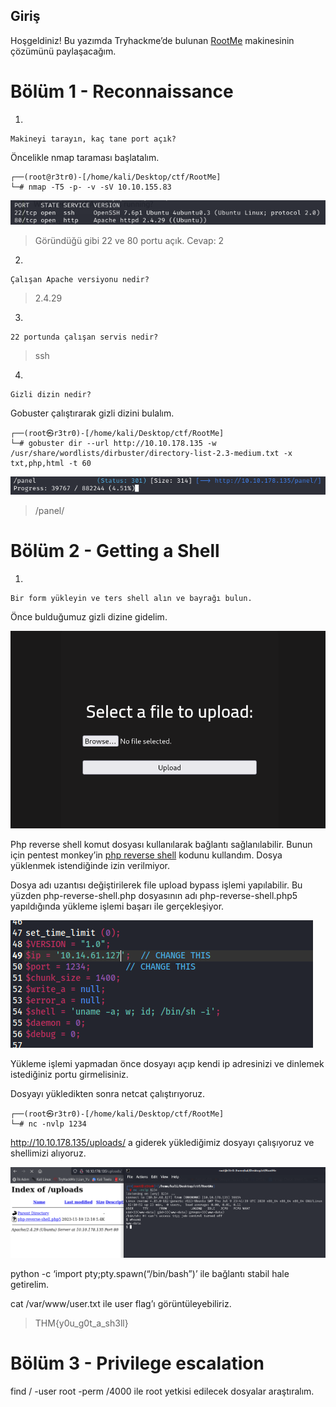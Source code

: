 ## Giriş

Hoşgeldiniz! Bu yazımda Tryhackme’de bulunan <a href="https://tryhackme.com/room/breakit">RootMe</a> makinesinin çözümünü paylaşacağım.

# Bölüm 1 - Reconnaissance

1.
```
Makineyi tarayın, kaç tane port açık?
```
Öncelikle nmap taraması başlatalım.
```
┌──(root@r3tr0)-[/home/kali/Desktop/ctf/RootMe]
└─# nmap -T5 -p- -v -sV 10.10.155.83     
```

![](https://github.com/umutsaglam/CTF-Writeups/blob/main/TryHackMe/RootMe/images/a1.png?raw=true)

>Göründüğü gibi 22 ve 80 portu açık. Cevap: 2

2.
```
Çalışan Apache versiyonu nedir?
```
>2.4.29

3.
```
22 portunda çalışan servis nedir?
```
> ssh

4.
```
Gizli dizin nedir?
```
Gobuster çalıştırarak gizli dizini bulalım.

```
┌──(root㉿r3tr0)-[/home/kali/Desktop/ctf/RootMe]
└─# gobuster dir --url http://10.10.178.135 -w /usr/share/wordlists/dirbuster/directory-list-2.3-medium.txt -x txt,php,html -t 60
```
![](https://github.com/umutsaglam/CTF-Writeups/blob/main/TryHackMe/RootMe/images/a2.png?raw=true)

> /panel/


# Bölüm 2 - Getting a Shell

1.
```
Bir form yükleyin ve ters shell alın ve bayrağı bulun.
```
Önce bulduğumuz gizli dizine gidelim.

![](https://github.com/umutsaglam/CTF-Writeups/blob/main/TryHackMe/RootMe/images/a3.png?raw=true)

Php reverse shell komut dosyası kullanılarak bağlantı sağlanılabilir. Bunun için pentest monkey’in [php reverse shell](https://github.com/pentestmonkey/php-reverse-shell/blob/master/php-reverse-shell.php) kodunu kullandım. Dosya yüklenmek istendiğinde izin verilmiyor.

Dosya adı uzantısı değiştirilerek file upload bypass işlemi yapılabilir. Bu yüzden php-reverse-shell.php dosyasının adı php-reverse-shell.php5 yapıldığında yükleme işlemi başarı ile gerçekleşiyor.

![](https://github.com/umutsaglam/CTF-Writeups/blob/main/TryHackMe/RootMe/images/a4.png?raw=true)

Yükleme işlemi yapmadan önce dosyayı açıp kendi ip adresinizi ve dinlemek istediğiniz portu girmelisiniz.

Dosyayı yükledikten sonra netcat çalıştırıyoruz.
```
┌──(root㉿r3tr0)-[/home/kali/Desktop/ctf/RootMe]
└─# nc -nvlp 1234 
```
http://10.10.178.135/uploads/ a giderek yüklediğimiz dosyayı çalışıyoruz ve shellimizi alıyoruz.

![](https://github.com/umutsaglam/CTF-Writeups/blob/main/TryHackMe/RootMe/images/a5.png?raw=true)

python -c ‘import pty;pty.spawn(“/bin/bash”)’ ile bağlantı stabil hale getirelim.

cat /var/www/user.txt ile user flag’ı görüntüleyebiliriz.

> THM{y0u_g0t_a_sh3ll}

# Bölüm 3 - Privilege escalation 

find / -user root -perm /4000 ile root yetkisi edilecek dosyalar araştıralım.







